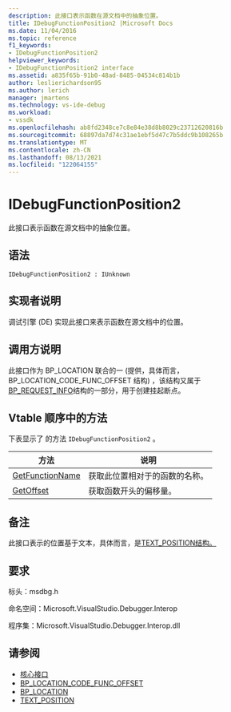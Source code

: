 ```yaml
---
description: 此接口表示函数在源文档中的抽象位置。
title: IDebugFunctionPosition2 |Microsoft Docs
ms.date: 11/04/2016
ms.topic: reference
f1_keywords:
- IDebugFunctionPosition2
helpviewer_keywords:
- IDebugFunctionPosition2 interface
ms.assetid: a835f65b-91b0-48ad-8485-04534c814b1b
author: leslierichardson95
ms.author: lerich
manager: jmartens
ms.technology: vs-ide-debug
ms.workload:
- vssdk
ms.openlocfilehash: ab8fd2348ce7c8e84e38d8b8029c23712620816b
ms.sourcegitcommit: 68897da7d74c31ae1ebf5d47c7b5ddc9b108265b
ms.translationtype: MT
ms.contentlocale: zh-CN
ms.lasthandoff: 08/13/2021
ms.locfileid: "122064155"
---
```

# <a name="idebugfunctionposition2"></a>IDebugFunctionPosition2
此接口表示函数在源文档中的抽象位置。

## <a name="syntax"></a>语法

```
IDebugFunctionPosition2 : IUnknown
```

## <a name="notes-for-implementers"></a>实现者说明
 调试引擎 (DE) 实现此接口来表示函数在源文档中的位置。

## <a name="notes-for-callers"></a>调用方说明
 此接口作为 BP_LOCATION 联合的一[](../../../extensibility/debugger/reference/bp-location.md) (提供，具体而言，BP_LOCATION_CODE_FUNC_OFFSET 结构) ，该结构又属于[BP_REQUEST_INFO](../../../extensibility/debugger/reference/bp-request-info.md)结构的一部分，用于创建挂起断点。 [](../../../extensibility/debugger/reference/bp-location-code-func-offset.md)

## <a name="methods-in-vtable-order"></a>Vtable 顺序中的方法
 下表显示了 的方法 `IDebugFunctionPosition2` 。

|方法|说明|
|------------|-----------------|
|[GetFunctionName](../../../extensibility/debugger/reference/idebugfunctionposition2-getfunctionname.md)|获取此位置相对于的函数的名称。|
|[GetOffset](../../../extensibility/debugger/reference/idebugfunctionposition2-getoffset.md)|获取函数开头的偏移量。|

## <a name="remarks"></a>备注
 此接口表示的位置基于文本，具体而言，是[TEXT_POSITION结构。](../../../extensibility/debugger/reference/text-position.md)

## <a name="requirements"></a>要求
 标头：msdbg.h

 命名空间：Microsoft.VisualStudio.Debugger.Interop

 程序集：Microsoft.VisualStudio.Debugger.Interop.dll

## <a name="see-also"></a>请参阅
- [核心接口](../../../extensibility/debugger/reference/core-interfaces.md)
- [BP_LOCATION_CODE_FUNC_OFFSET](../../../extensibility/debugger/reference/bp-location-code-func-offset.md)
- [BP_LOCATION](../../../extensibility/debugger/reference/bp-location.md)
- [TEXT_POSITION](../../../extensibility/debugger/reference/text-position.md)
